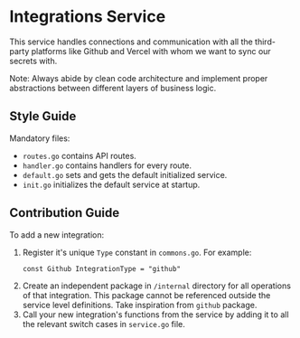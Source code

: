 # Integrations Service

This service handles connections and communication with all the third-party platforms like Github and Vercel with whom we want to sync our secrets with.

Note: Always abide by clean code architecture and implement proper abstractions between different layers of business logic.

## Style Guide

Mandatory files:

- `routes.go` contains API routes.
- `handler.go` contains handlers for every route.
- `default.go` sets and gets the default initialized service.
- `init.go` initializes the default service at startup.

## Contribution Guide

To add a new integration:

1. Register it's unique `Type` constant in `commons.go`. For example:
   ```
   const Github IntegrationType = "github"
   ```
1. Create an independent package in `/internal` directory for all operations of that integration. This package cannot be referenced outside the service level definitions. Take inspiration from `github` package.
1. Call your new integration's functions from the service by adding it to all the relevant switch cases in `service.go` file. 
